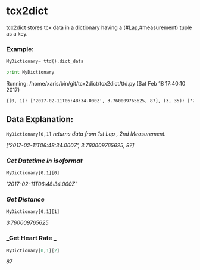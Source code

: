 # tcx2dict

tcx2dict stores tcx data in a dictionary having a (#Lap,#measurement) tuple as a key.

### Example:

```python
MyDictionary= ttd().dict_data

print MyDictionary
```

Running: /home/xaris/bin/git/tcx2dict/tcx2dict/ttd.py (Sat Feb 18 17:40:10 2017)

```xml
{(0, 1): ['2017-02-11T06:48:34.000Z', 3.760009765625, 87], (3, 35): ['2017-02-11T07:03:19.000Z', 3395.360107421875, 160], (4, 36): ['2017-02-11T07:07:46.000Z', 4291.8798828125, 167], (0, 76): ['2017-02-11T06:48:16.000Z', 382.6600036621094, 149], (4, 66): ['2017-02-11T07:08:54.000Z', 4519.06005859375, 168], (1, 64): ['2017-02-11T06:55:04.000Z', 1740.800048828125, 168], (2, 78): ['2017-02-11T07:00:54.000Z', 2913.080078125, 170], (0, 98): ['2017-02-11T06:49:02.000Z', 532.0800170898438, 147], (3, 86): ['2017-02-11T07:06:20.000Z', 4001.5400390625, 171]...}
```

## Data Explanation:

`MyDictionary[0,1]` _returns data from 1st Lap , 2nd Measurement._

_['2017-02-11T06:48:34.000Z', 3.760009765625, 87]_

### _Get Datetime in isoformat_
`MyDictionary[0,1][0]`

_'2017-02-11T06:48:34.000Z'_

### _Get Distance_

`MyDictionary[0,1][1]`

_3.760009765625_

### _Get Heart Rate _

```python
MyDictionary[0,1][2]
```
_87_
